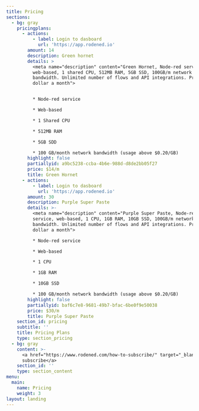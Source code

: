 ```yaml
---
title: Pricing
sections:
  - bg: gray
    pricingplans:
      - actions:
          - label: Login to dasboard
            url: 'https://app.rodened.io'
        amount: 14
        description: Green hornet
        details: >
          <meta name="description" content="Green Hornet, Node-red service,
          web-based, 1 shared CPU, 512MB RAM, 5GB SSD, 100GB/m network
          bandwidth. Unlimited number of flows and API integrations. Price 14
          dollar a month">


          * Node-red service

          * Web-based

          * 1 Shared CPU

          * 512MB RAM

          * 5GB SDD

          * 100 GB/month network bandwidth (usage above $0.20/GB)
        highlight: false
        partiallyid: a9bc5238-ccba-4b6e-988d-d8de2bb05f27
        price: $14/m
        title: Green Hornet
      - actions:
          - label: Login to dasboard
            url: 'https://app.rodened.io'
        amount: 30
        description: Purple Super Paste
        details: >-
          <meta name="description" content="Purple Super Paste, Node-red
          service, web-based, 1 CPU, 1GB RAM, 10GB SSD, 100GB/m network
          bandwidth. Unlimited number of flows and API integrations. Price 30
          dollar a month">

          * Node-red service

          * Web-based

          * 1 CPU

          * 1GB RAM

          * 10GB SSD

          * 100 GB/month network bandwidth (usage above $0.20/GB)
        highlight: false
        partiallyid: baf6c7e8-9681-49b7-bfac-6be0f9e50038
        price: $30/m
        title: Purple Super Paste
    section_id: pricing
    subtitle: ''
    title: Pricing Plans
    type: section_pricing
  - bg: gray
    content: >-
      <a href="https://www.rodened.com/how-to-subscribe/" target="_blank">How to
      subscribe</a>
    section_id: ''
    type: section_content
menu:
  main:
    name: Pricing
    weight: 3
layout: landing
---
```


